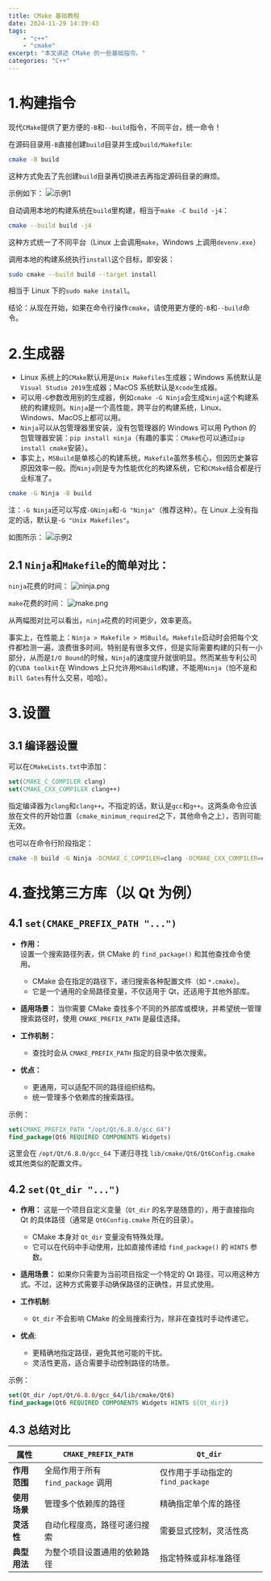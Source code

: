 ```yaml
---
title: CMake 基础教程
date: 2024-11-29 14:39:43
tags:
    - "c++"
    - "cmake"
excerpt: "本文讲述 CMake 的一些基础指令。"
categories: "C++"
---
```


# 1.构建指令

现代`CMake`提供了更方便的`-B`和`--build`指令，不同平台，统一命令！

在源码目录用`-B`直接创建`build`目录并生成`build/Makefile`:
```bash
cmake -B build
```
这种方式免去了先创建`build`目录再切换进去再指定源码目录的麻烦。

示例如下：
![示例1](https://s2.loli.net/2024/11/29/tL9qsWvMekI3zcw.png)

自动调用本地的构建系统在`build`里构建，相当于`make -C build -j4`：
```bash
cmake --build build -j4
```
这种方式统一了不同平台（Linux 上会调用`make`，Windows 上调用`devenv.exe`）

调用本地的构建系统执行`install`这个目标，即安装：
```bash
sudo cmake --build build --target install
```
相当于 Linux 下的`sudo make install`。

结论：从现在开始，如果在命令行操作`cmake`，请使用更方便的`-B`和`--build`命令。

# 2.生成器

- Linux 系统上的`CMake`默认用是`Unix Makefiles`生成器；Windows 系统默认是`Visual Studio 2019`生成器；MacOS 系统默认是`Xcode`生成器。
- 可以用`-G`参数改用别的生成器，例如`cmake -G Ninja`会生成`Ninja`这个构建系统的构建规则。`Ninja`是一个高性能，跨平台的构建系统，Linux、Windows、MacOS上都可以用。
- `Ninja`可以从包管理器里安装，没有包管理器的 Windows 可以用 Python 的包管理器安装：`pip install ninja`（有趣的事实：`CMake`也可以通过`pip install cmake`安装）。
- 事实上，`MSBuild`是单核心的构建系统，`Makefile`虽然多核心，但因历史兼容原因效率一般。而`Ninja`则是专为性能优化的构建系统，它和`CMake`结合都是行业标准了。

```bash
cmake -G Ninja -B build
```
注：`-G Ninja`还可以写成`-GNinja`和`-G "Ninja"`（推荐这种）。在 Linux 上没有指定的话，默认是`-G "Unix Makefiles"`。

如图所示：
![示例2](https://s2.loli.net/2024/11/29/5veQ3nHVUhT7ipl.png)

## 2.1 `Ninja`和`Makefile`的简单对比：

`ninja`花费的时间：
![ninja.png](https://s2.loli.net/2024/11/29/sha1dGMkHTNuQ8A.png)

`make`花费的时间：
![make.png](https://s2.loli.net/2024/11/29/kfcOwtZbQV4UMA5.png)

从两幅图对比可以看出，`ninja`花费的时间更少，效率更高。

事实上，在性能上：`Ninja > Makefile > MSBuild`。`Makefile`启动时会把每个文件都检测一遍，浪费很多时间。特别是有很多文件，但是实际需要构建的只有一小部分，从而是`I/O Bound`的时候，`Ninja`的速度提升就很明显。然而某些专利公司的`CUDA toolkit`在 Windows 上只允许用`MSBuild`构建，不能用`Ninja`（怕不是和`Bill Gates`有什么交易，哈哈）。

# 3.设置

## 3.1 编译器设置

可以在`CMakeLists.txt`中添加：
```CMake
set(CMAKE_C_COMPILER clang)
set(CMAKE_CXX_COMPILER clang++)
```
指定编译器为`clang`和`clang++`。不指定的话，默认是`gcc`和`g++`。这两条命令应该放在文件的开始位置（`cmake_minimum_required`之下，其他命令之上），否则可能无效。

也可以在命令行阶段指定：
```bash
cmake -B build -G Ninja -DCMAKE_C_COMPILER=clang -DCMAKE_CXX_COMPILER=clang++
```

# 4.查找第三方库（以 Qt 为例）

## 4.1 `set(CMAKE_PREFIX_PATH "...")`

- **作用：**  
  设置一个搜索路径列表，供 CMake 的 `find_package()` 和其他查找命令使用。  
  - CMake 会在指定的路径下，递归搜索各种配置文件（如 `*.cmake`）。
  - 它是一个通用的全局路径变量，不仅适用于 Qt，还适用于其他外部库。

- **适用场景：**
  当你需要 CMake 查找多个不同的外部库或模块，并希望统一管理搜索路径时，使用 `CMAKE_PREFIX_PATH` 是最佳选择。

- **工作机制：**
  - 查找时会从 `CMAKE_PREFIX_PATH` 指定的目录中依次搜索。

- **优点：**
  - 更通用，可以适配不同的路径组织结构。
  - 统一管理多个依赖库的搜索路径。

示例：
```cmake
set(CMAKE_PREFIX_PATH "/opt/Qt/6.8.0/gcc_64")
find_package(Qt6 REQUIRED COMPONENTS Widgets)
```
这里会在 `/opt/Qt/6.8.0/gcc_64` 下递归寻找 `lib/cmake/Qt6/Qt6Config.cmake` 或其他类似的配置文件。

## 4.2 `set(Qt_dir "...")`

- **作用：**
  这是一个项目自定义变量（`Qt_dir` 的名字是随意的），用于直接指向 Qt 的具体路径（通常是 `Qt6Config.cmake` 所在的目录）。
  - CMake 本身对 `Qt_dir` 变量没有特殊处理。
  - 它可以在代码中手动使用，比如直接传递给 `find_package()` 的 `HINTS` 参数。

- **适用场景：**
  如果你只需要为当前项目指定一个特定的 Qt 路径，可以用这种方式。不过，这种方式需要手动确保路径的正确性，并显式使用。

- **工作机制**:
  - `Qt_dir` 不会影响 CMake 的全局搜索行为，除非在查找时手动传递它。

- **优点**:
  - 更精确地指定路径，避免其他可能的干扰。
  - 灵活性更高，适合需要手动控制路径的场景。

示例：
```cmake
set(Qt_dir /opt/Qt/6.8.0/gcc_64/lib/cmake/Qt6)
find_package(Qt6 REQUIRED COMPONENTS Widgets HINTS ${Qt_dir})
```

## 4.3 总结对比

| **属性**                | **`CMAKE_PREFIX_PATH`**                     | **`Qt_dir`**                         |
|-------------------------|---------------------------------------------|--------------------------------------|
| **作用范围**            | 全局作用于所有 `find_package` 调用         | 仅作用于手动指定的 `find_package`   |
| **使用场景**            | 管理多个依赖库的路径                      | 精确指定单个库的路径                |
| **灵活性**              | 自动化程度高，路径可递归搜索               | 需要显式控制，灵活性高              |
| **典型用法**            | 为整个项目设置通用的依赖路径              | 指定特殊或非标准路径                |